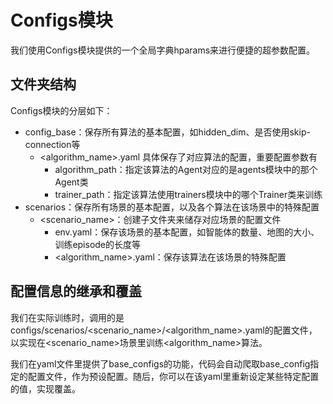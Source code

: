 # Configs模块

我们使用Configs模块提供的一个全局字典hparams来进行便捷的超参数配置。

## 文件夹结构

Configs模块的分层如下：

- config_base：保存所有算法的基本配置，如hidden_dim、是否使用skip-connection等
  - <algorithm_name>.yaml 具体保存了对应算法的配置，重要配置参数有
    - algorithm_path：指定该算法的Agent对应的是agents模块中的那个Agent类
    - trainer_path：指定该算法使用trainers模块中的哪个Trainer类来训练
- scenarios：保存所有场景的基本配置，以及各个算法在该场景中的特殊配置
  - <scenario_name>：创建子文件夹来储存对应场景的配置文件
    - env.yaml：保存该场景的基本配置，如智能体的数量、地图的大小、训练episode的长度等
    - <algorithm_name>.yaml：保存该算法在该场景的特殊配置

## 配置信息的继承和覆盖

我们在实际训练时，调用的是configs/scenarios/<scenario_name>/<algorithm_name>.yaml的配置文件，以实现在<scenario_name>场景里训练<algorithm_name>算法。

我们在yaml文件里提供了base_configs的功能，代码会自动爬取base_config指定的配置文件，作为预设配置。随后，你可以在该yaml里重新设定某些特定配置的值，实现覆盖。